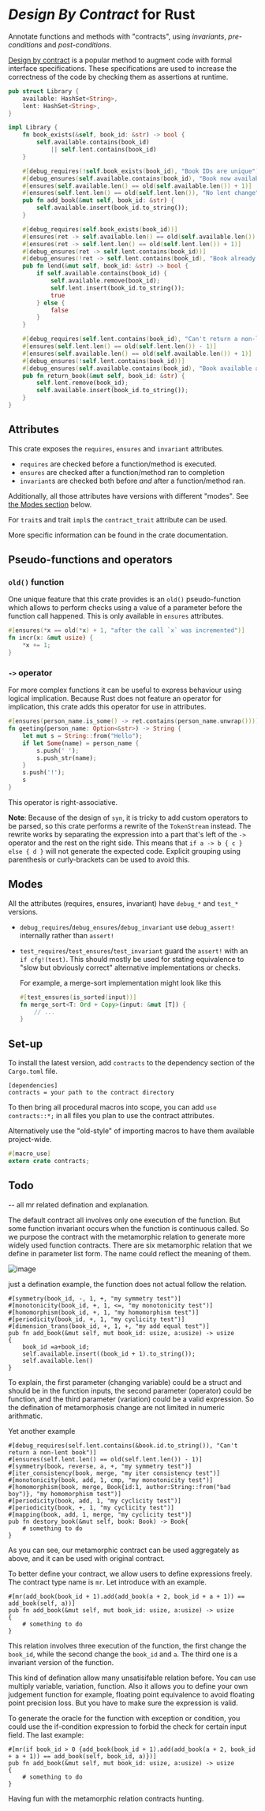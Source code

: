 # *Design By Contract* for Rust

Annotate functions and methods with "contracts", using *invariants*,
*pre-conditions* and *post-conditions*.

[Design by contract][dbc] is a popular method to augment code with formal
interface specifications.
These specifications are used to increase the correctness of the code by
checking them as assertions at runtime.

[dbc]: https://en.wikipedia.org/wiki/Design_by_contract

```rust
pub struct Library {
    available: HashSet<String>,
    lent: HashSet<String>,
}

impl Library {
    fn book_exists(&self, book_id: &str) -> bool {
        self.available.contains(book_id)
            || self.lent.contains(book_id)
    }

    #[debug_requires(!self.book_exists(book_id), "Book IDs are unique")]
    #[debug_ensures(self.available.contains(book_id), "Book now available")]
    #[ensures(self.available.len() == old(self.available.len()) + 1)]
    #[ensures(self.lent.len() == old(self.lent.len()), "No lent change")]
    pub fn add_book(&mut self, book_id: &str) {
        self.available.insert(book_id.to_string());
    }

    #[debug_requires(self.book_exists(book_id))]
    #[ensures(ret -> self.available.len() == old(self.available.len()) - 1)]
    #[ensures(ret -> self.lent.len() == old(self.lent.len()) + 1)]
    #[debug_ensures(ret -> self.lent.contains(book_id))]
    #[debug_ensures(!ret -> self.lent.contains(book_id), "Book already lent")]
    pub fn lend(&mut self, book_id: &str) -> bool {
        if self.available.contains(book_id) {
            self.available.remove(book_id);
            self.lent.insert(book_id.to_string());
            true
        } else {
            false
        }
    }

    #[debug_requires(self.lent.contains(book_id), "Can't return a non-lent book")]
    #[ensures(self.lent.len() == old(self.lent.len()) - 1)]
    #[ensures(self.available.len() == old(self.available.len()) + 1)]
    #[debug_ensures(!self.lent.contains(book_id))]
    #[debug_ensures(self.available.contains(book_id), "Book available again")]
    pub fn return_book(&mut self, book_id: &str) {
        self.lent.remove(book_id);
        self.available.insert(book_id.to_string());
    }
}
```

## Attributes

This crate exposes the `requires`, `ensures` and `invariant` attributes.

- `requires` are checked before a function/method is executed.
- `ensures` are checked after a function/method ran to completion
- `invariant`s are checked both before *and* after a function/method ran.

Additionally, all those attributes have versions with different "modes". See
[the Modes section](#Modes) below.

For `trait`s and trait `impl`s the `contract_trait` attribute can be used.

More specific information can be found in the crate documentation.

## Pseudo-functions and operators

### `old()` function

One unique feature that this crate provides is an `old()` pseudo-function which
allows to perform checks using a value of a parameter before the function call
happened. This is only available in `ensures` attributes.

```rust
#[ensures(*x == old(*x) + 1, "after the call `x` was incremented")]
fn incr(x: &mut usize) {
    *x += 1;
}
```

### `->` operator

For more complex functions it can be useful to express behaviour using logical
implication. Because Rust does not feature an operator for implication, this
crate adds this operator for use in attributes.

```rust
#[ensures(person_name.is_some() -> ret.contains(person_name.unwrap()))]
fn geeting(person_name: Option<&str>) -> String {
    let mut s = String::from("Hello");
    if let Some(name) = person_name {
        s.push(' ');
        s.push_str(name);
    }
    s.push('!');
    s
}
```

This operator is right-associative.

**Note**: Because of the design of `syn`, it is tricky to add custom operators
to be parsed, so this crate performs a rewrite of the `TokenStream` instead.
The rewrite works by separating the expression into a part that's left of the
`->` operator and the rest on the right side. This means that
`if a -> b { c } else { d }` will not generate the expected code.
Explicit grouping using parenthesis or curly-brackets can be used to avoid this.


## Modes

All the attributes (requires, ensures, invariant) have `debug_*` and `test_*` versions.

- `debug_requires`/`debug_ensures`/`debug_invariant` use `debug_assert!`
  internally rather than `assert!`
- `test_requires`/`test_ensures`/`test_invariant` guard the `assert!` with an
  `if cfg!(test)`.
  This should mostly be used for stating equivalence to "slow but obviously
  correct" alternative implementations or checks.
  
  For example, a merge-sort implementation might look like this
  ```rust
  #[test_ensures(is_sorted(input))]
  fn merge_sort<T: Ord + Copy>(input: &mut [T]) {
      // ...
  }
  ```

## Set-up

To install the latest version, add `contracts` to the dependency section of the
`Cargo.toml` file.

```
[dependencies]
contracts = your path to the contract directory
```

To then bring all procedural macros into scope, you can add `use contracts::*;`
in all files you plan to use the contract attributes.

Alternatively use the "old-style" of importing macros to have them available
project-wide.

```rust
#[macro_use]
extern crate contracts;
```

## Todo
-- all mr related defination and explanation.

The default contract all involves only one execution of the function. But some function invariant occurs when the function is continuous called. So we purpose the contract with the metamorphic relation to generate more widely used function contracts.
There are six metamorphic relation that we define in parameter list form. The name could reflect the meaning of them.

![image](https://user-images.githubusercontent.com/29123294/144240554-665cce08-6ab3-4f03-8c83-48a58081a120.png)

just a defination example, the function does not actual follow the relation.

```
#[symmetry(book_id, -, 1, +, "my symmetry test")]
#[monotonicity(book_id, +, 1, <=, "my monotonicity test")]
#[homomorphism(book_id, +, 1, "my homomorphism test")]
#[periodicity(book_id, +, 1, "my cyclicity test")]
#[dimension_trans(book_id, +, 1, +, "my add equal test")]
pub fn add_book(&mut self, mut book_id: usize, a:usize) -> usize
{
    book_id =a+book_id;
    self.available.insert((book_id + 1).to_string());
    self.available.len()
}
```

To explain, the first parameter (changing variable) could be a struct and should be in the function inputs, the second parameter (operator) could be function, and the third parameter (variation) could be a valid expression. So the defination of metamorphosis change are not limited in numeric arithmatic.

Yet another example
```
#[debug_requires(self.lent.contains(&book.id.to_string()), "Can't return a non-lent book")]
#[ensures(self.lent.len() == old(self.lent.len()) - 1)]
#[symmetry(book, reverse, a, +, "my symmetry test")]
#[iter_consistency(book, merge, "my iter consistency test")]
#[monotonicity(book, add, 1, cmp, "my monotonicity test")]
#[homomorphism(book, merge, Book{id:1, author:String::from("bad boy")}, "my homomorphism test")]
#[periodicity(book, add, 1, "my cyclicity test")]
#[periodicity(book, +, 1, "my cyclicity test")]
#[mapping(book, add, 1, merge, "my cyclicity test")]
pub fn destory_book(&mut self, book: Book) -> Book{
    # something to do
}
```

As you can see, our metamorphic contract can be used aggregately as above, and it can be used with original contract.

To better define your contract, we allow users to define expressions freely. The contract type name is `mr`. Let introduce with an example.
```
#[mr(add_book(book_id + 1).add(add_book(a + 2, book_id + a + 1)) == add_book(self, a))]
pub fn add_book(&mut self, mut book_id: usize, a:usize) -> usize
{
    # something to do
}
```
This relation involves three execution of the function, the first change the `book_id`, while the second change the `book_id` and `a`. The third one is a invariant version of the function.

This kind of defination allow many unsatisifable relation before. You can use multiply variable, variation, function. Also it allows you to define your own judgement function for example, floating point equivalence to avoid floating point precision loss. But you have to make sure the expression is valid.

To generate the oracle for the function with exception or condition, you could use the if-condition expression to forbid the check for certain input field. The last example:
```
#[mr(if book_id > 0 {add_book(book_id + 1).add(add_book(a + 2, book_id + a + 1)) == add_book(self, book_id, a)})]
pub fn add_book(&mut self, mut book_id: usize, a:usize) -> usize
{
    # something to do
}
```

Having fun with the metamorphic relation contracts hunting.
